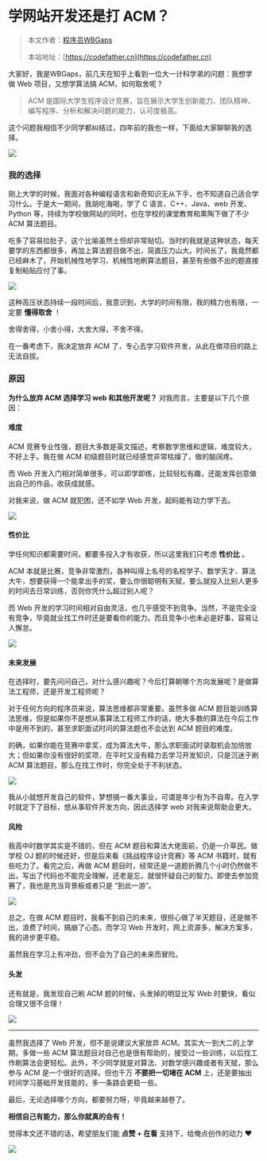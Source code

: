 # 学网站开发还是打 ACM？

> 本文作者：[程序员WBGaps](https://yuyuanweb.feishu.cn/wiki/Abldw5WkjidySxkKxU2cQdAtnah)
>
> 本站地址：[https://codefather.cn](https://codefather.cn)

大家好，我是WBGaps，前几天在知乎上看到一位大一计科学弟的问题：我想学做 Web 项目，又想学算法搞 ACM，如何取舍呢 ?

> ACM 是国际大学生程序设计竞赛，旨在展示大学生创新能力、团队精神、编写程序、分析和解决问题的能力，认可度极高。

这个问题我相信不少同学都纠结过，四年前的我也一样，下面给大家聊聊我的选择。

![](https://pic.yupi.icu/5563/202311051515142.png)

### 我的选择

刚上大学的时候，我面对各种编程语言和新奇知识无从下手，也不知道自己适合学习什么。于是大一期间，我胡吃海喝，学了 C 语言、C++、Java、web 开发、Python 等，持续为学校做网站的同时，也在学校的课堂教育和熏陶下做了不少 ACM 算法题目。

吃多了容易拉肚子，这个比喻虽然土但却非常贴切。当时的我就是这种状态，每天要学的东西都很多，再加上算法题目做不出，简直压力山大。时间长了，我竟然都已经麻木了，开始机械性地学习、机械性地刷算法题目，甚至有些做不出的题直接复制粘贴应付了事。

![](https://pic.yupi.icu/5563/202311051515205.png)

这种高压状态持续一段时间后，我意识到，大学的时间有限，我的精力也有限，一定要 **懂得取舍** ！

舍得舍得，小舍小得，大舍大得，不舍不得。

在一番考虑下，我决定放弃 ACM 了，专心去学习软件开发，从此在做项目的路上无法自拔。

### 原因

**为什么放弃 ACM 选择学习 web 和其他开发呢？** 对我而言，主要是以下几个原因：

#### 难度

ACM 竞赛专业性强，题目大多数是英文描述，考察数学思维和逻辑，难度较大，不好上手。我在做 ACM 初级题目时就已经感觉非常枯燥了，做的脑阔疼。

而 Web 开发入门相对简单很多，可以即学即练，比较轻松有趣，还能发挥创意做出自己的作品，收获成就感。

对我来说，做 ACM 就犯困，还不如学 Web 开发，起码能有动力学下去。

![](https://pic.yupi.icu/5563/202311051515317.png)

#### 性价比

学任何知识都需要时间，都要多投入才有收获，所以这里我们只考虑 **性价比** 。

ACM 本就是比赛，竞争非常激烈，各种叫得上名号的名校学子、数学天才、算法大牛，想要获得一个能拿出手的奖，要么你很聪明有天赋，要么就投入比别人更多的时间去日常训练，否则你凭什么超过别人呢？

而 Web 开发的学习时间相对自由灵活，也几乎感受不到竞争。当然，不是完全没有竞争，毕竟就业找工作时还是要看你的能力。而且竞争小也未必是好事，容易让人懈怠。

![](https://pic.yupi.icu/5563/202311051515382.png)

#### 未来发展

在选择时，要先问问自己，对什么感兴趣呢？今后打算朝哪个方向发展呢？是做算法工程师，还是开发工程师呢？

对于任何方向的程序员来说，算法思维都非常重要。虽然多做 ACM 题目能训练算法思维，但是如果你不是想从事算法工程师工作的话，绝大多数的算法在今后工作中是用不到的，甚至求职面试时问的算法题也不会达到 ACM 题目的难度。

的确，如果你能在竞赛中拿奖，成为算法大牛，那么求职面试时录取机会加倍放大；但如果你没有很好的奖项，在平时又没有精力去学习开发知识，只是沉迷于刷 ACM 算法题目，那么在找工作时，你完全处于不利状态。

![](https://pic.yupi.icu/5563/202311051515138.png)

我从小就想开发自己的软件，梦想搞一番大事业，可谓是年少有为不自卑。在入学时就定下了目标，想从事软件开发方向，因此选择学 web 对我来说帮助会更大。

#### 风险

我高中时数学其实是不错的，但在 ACM 题目和算法大佬面前，仍是一介草民。做学校 OJ 题的时候还好，但是后来看《挑战程序设计竞赛》等 ACM 书籍时，就有些吃力了。看完之后，再做 ACM 题目时，经常还是一道题折腾几个小时仍然做不出，写出了代码也不能完全理解，还老是忘，就很怀疑自己的智力。即使去参加竞赛了，我也是充当背景板或者只是 “到此一游”。

![](https://pic.yupi.icu/5563/202311051515043.jpeg)

总之，在做 ACM 题目时，我看不到自己的未来，很担心做了半天题目，还是做不出，浪费了时间，搞崩了心态。而学习 Web 开发时，网上资源多，解决方案多，我的进步更平稳。

虽然我在学习上有冲劲，但不会为了自己的未来而冒险。

#### 头发

还有就是，我发现自己刷 ACM 题的时候，头发掉的明显比写 Web 时要快，看似合理又很不合理！

![](https://pic.yupi.icu/5563/202311051515603.png)



------



虽然我选择了 Web 开发，但不是说建议大家放弃 ACM。其实大一到大二的上学期，多做一些 ACM 算法题目对自己也是很有帮助的，接受过一些训练，以后找工作刷算法会更轻松。此外，不少同学就是对算法、对数学感兴趣或者有天赋，那么参与 ACM 是一个很好的选择。但也千万 **不要把一切堵在 ACM** 上，还是要抽出时间学习基础开发技能的，多一条路会更稳一些。

最后，无论选择哪个方向，都要努力呀，毕竟越来越卷了。

**相信自己有能力，那么你就真的会有！**

觉得本文还不错的话，希望朋友们能 **点赞 + 在看** 支持下，给俺点创作的动力 ❤️

![](https://pic.yupi.icu/5563/202311051515607.png)